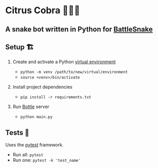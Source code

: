 # Citrus Cobra 🍊🍋🐍

## A snake bot written in Python for [BattleSnake](https://play.battlesnake.com/)

## **Setup** 🏗️

1. Create and activate a Python [virtual environment](https://docs.python.org/3/library/venv.html)

   - `python -m venv /path/to/new/virtual/environment`
   - `source <venv>/bin/activate`

2. Install project dependencies

   - `pip install -r requirements.txt`

3. Run [Bottle](https://bottlepy.org/docs/dev/) server
   - `python main.py`

## **Tests** 🧪

Uses the [pytest](https://docs.pytest.org/) framework.

- Run all: `pytest`
- Run one: `pytest -k 'test_name'`
